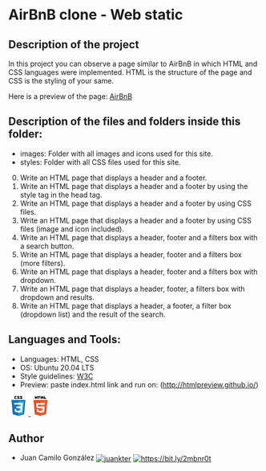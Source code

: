 # AirBnB clone - Web static

## Description of the project

In this project you can observe a page similar to AirBnB in which HTML and CSS languages
were implemented. HTML is the structure of the page and CSS is the styling of your same.

Here is a preview of the page: [AirBnB](https://imgur.com/iyMgqLK)

## Description of the files and folders inside this folder:

- images: Folder with all images and icons used for this site.
- styles: Folder with all CSS files used for this site.

0. Write an HTML page that displays a header and a footer.
1. Write an HTML page that displays a header and a footer by using the style tag in the head tag.
2. Write an HTML page that displays a header and a footer by using CSS files.
3. Write an HTML page that displays a header and a footer by using CSS files (image and icon included).
4. Write an HTML page that displays a header, footer and a filters box with a search button.
5. Write an HTML page that displays a header, footer and a filters box (more filters).
6. Write an HTML page that displays a header, footer and a filters box with dropdown.
7. Write an HTML page that displays a header, footer, a filters box with dropdown and results.
8. Write an HTML page that displays a header, a footer, a filter box (dropdown list) and the result of the search.


## Languages and Tools:

- Languages: HTML, CSS
- OS: Ubuntu 20.04 LTS
- Style guidelines: [W3C](https://github.com/holbertonschool/W3C-Validator)
- Preview: paste index.html link and run on: (http://htmlpreview.github.io/)

<p align="left"> <a href="https://www.w3schools.com/css/" target="_blank" rel="noreferrer"> <img src="https://raw.githubusercontent.com/devicons/devicon/master/icons/css3/css3-original-wordmark.svg" alt="css3" width="40" height="40"/> </a> <a href="https://www.w3.org/html/" target="_blank" rel="noreferrer"> <img src="https://raw.githubusercontent.com/devicons/devicon/master/icons/html5/html5-original-wordmark.svg" alt="html5" width="40" height="40"/> </a> </p>


## Author

- Juan Camilo González <a href="https://twitter.com/juankter" target="blank"><img align="center" src="https://raw.githubusercontent.com/rahuldkjain/github-profile-readme-generator/master/src/images/icons/Social/twitter.svg" alt="juankter" height="30" width="40" /></a>
<a href="https://bit.ly/2MBNR0t" target="blank"><img align="center" src="https://raw.githubusercontent.com/rahuldkjain/github-profile-readme-generator/master/src/images/icons/Social/linked-in-alt.svg" alt="https://bit.ly/2mbnr0t" height="30" width="40" /></a>
